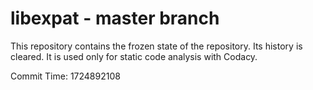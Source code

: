 # libexpat - master branch

This repository contains the frozen state of the repository.
Its history is cleared. It is used only for static code
analysis with Codacy.

Commit Time: 1724892108